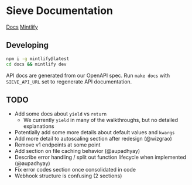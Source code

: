 # Sieve Documentation
[Docs](https://docs.sievedata.com)
[Mintlify](https://mintlify.com)

## Developing
```bash
npm i -g mintlify@latest
cd docs && mintlify dev
```

API docs are generated from our OpenAPI spec. Run `make docs` with `SIEVE_API_URL` set to regenerate API documentation.

## TODO
* Add some docs about `yield` vs `return`
    * We currently `yield` in many of the walkthroughs, but no detailed explanations 
* Potentially add some more details about default values and `kwargs`
* Add more detail to autoscaling section after redesign (@wizgrao)
* Remove v1 endpoints at some point
* Add section on file caching behavior (@aupadhyay)
* Describe error handling / split out function lifecycle when implemented (@aupadhyay)
* Fix error codes section once consolidated in code
* Webhook structure is confusing (2 sections)
